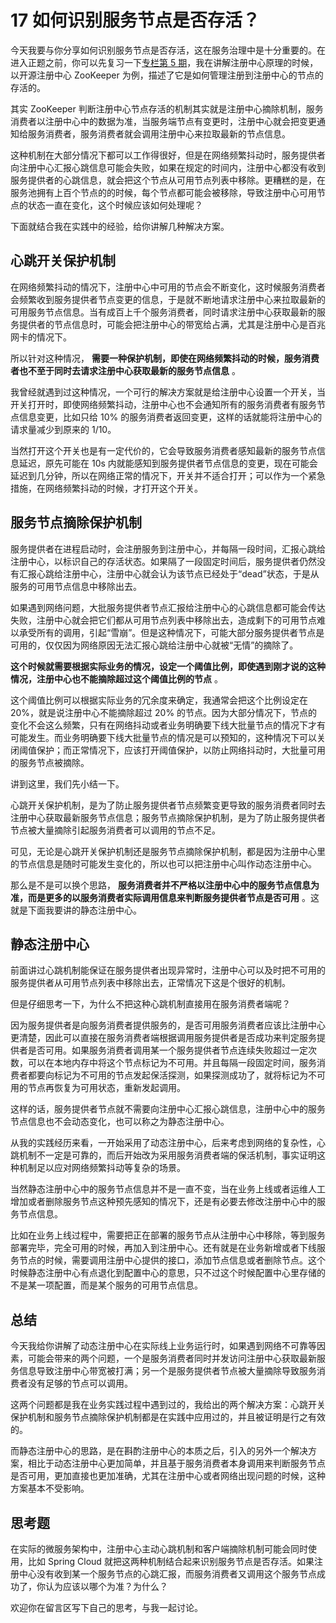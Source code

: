 17 如何识别服务节点是否存活？
================

今天我要与你分享如何识别服务节点是否存活，这在服务治理中是十分重要的。在进入正题之前，你可以先复习一下[专栏第 5 期](http://time.geekbang.org/column/article/14603)，我在讲解注册中心原理的时候，以开源注册中心 ZooKeeper 为例，描述了它是如何管理注册到注册中心的节点的存活的。

其实 ZooKeeper 判断注册中心节点存活的机制其实就是注册中心摘除机制，服务消费者以注册中心中的数据为准，当服务端节点有变更时，注册中心就会把变更通知给服务消费者，服务消费者就会调用注册中心来拉取最新的节点信息。

这种机制在大部分情况下都可以工作得很好，但是在网络频繁抖动时，服务提供者向注册中心汇报心跳信息可能会失败，如果在规定的时间内，注册中心都没有收到服务提供者的心跳信息，就会把这个节点从可用节点列表中移除。更糟糕的是，在服务池拥有上百个节点的的时候，每个节点都可能会被移除，导致注册中心可用节点的状态一直在变化，这个时候应该如何处理呢？

下面就结合我在实践中的经验，给你讲解几种解决方案。

心跳开关保护机制
--------

在网络频繁抖动的情况下，注册中心中可用的节点会不断变化，这时候服务消费者会频繁收到服务提供者节点变更的信息，于是就不断地请求注册中心来拉取最新的可用服务节点信息。当有成百上千个服务消费者，同时请求注册中心获取最新的服务提供者的节点信息时，可能会把注册中心的带宽给占满，尤其是注册中心是百兆网卡的情况下。

所以针对这种情况，  **需要一种保护机制，即使在网络频繁抖动的时候，服务消费者也不至于同时去请求注册中心获取最新的服务节点信息** 。

我曾经就遇到过这种情况，一个可行的解决方案就是给注册中心设置一个开关，当开关打开时，即使网络频繁抖动，注册中心也不会通知所有的服务消费者有服务节点信息变更，比如只给 10% 的服务消费者返回变更，这样的话就能将注册中心的请求量减少到原来的 1/10。

当然打开这个开关也是有一定代价的，它会导致服务消费者感知最新的服务节点信息延迟，原先可能在 10s 内就能感知到服务提供者节点信息的变更，现在可能会延迟到几分钟，所以在网络正常的情况下，开关并不适合打开；可以作为一个紧急措施，在网络频繁抖动的时候，才打开这个开关。

服务节点摘除保护机制
----------

服务提供者在进程启动时，会注册服务到注册中心，并每隔一段时间，汇报心跳给注册中心，以标识自己的存活状态。如果隔了一段固定时间后，服务提供者仍然没有汇报心跳给注册中心，注册中心就会认为该节点已经处于“dead”状态，于是从服务的可用节点信息中移除出去。

如果遇到网络问题，大批服务提供者节点汇报给注册中心的心跳信息都可能会传达失败，注册中心就会把它们都从可用节点列表中移除出去，造成剩下的可用节点难以承受所有的调用，引起“雪崩”。但是这种情况下，可能大部分服务提供者节点是可用的，仅仅因为网络原因无法汇报心跳给注册中心就被“无情”的摘除了。

 **这个时候就需要根据实际业务的情况，设定一个阈值比例，即使遇到刚才说的这种情况，注册中心也不能摘除超过这个阈值比例的节点** 。

这个阈值比例可以根据实际业务的冗余度来确定，我通常会把这个比例设定在 20%，就是说注册中心不能摘除超过 20% 的节点。因为大部分情况下，节点的变化不会这么频繁，只有在网络抖动或者业务明确要下线大批量节点的情况下才有可能发生。而业务明确要下线大批量节点的情况是可以预知的，这种情况下可以关闭阈值保护；而正常情况下，应该打开阈值保护，以防止网络抖动时，大批量可用的服务节点被摘除。

讲到这里，我们先小结一下。

心跳开关保护机制，是为了防止服务提供者节点频繁变更导致的服务消费者同时去注册中心获取最新服务节点信息；服务节点摘除保护机制，是为了防止服务提供者节点被大量摘除引起服务消费者可以调用的节点不足。

可见，无论是心跳开关保护机制还是服务节点摘除保护机制，都是因为注册中心里的节点信息是随时可能发生变化的，所以也可以把注册中心叫作动态注册中心。

那么是不是可以换个思路，  **服务消费者并不严格以注册中心中的服务节点信息为准，而是更多的以服务消费者实际调用信息来判断服务提供者节点是否可用** 。这就是下面我要讲的静态注册中心。

静态注册中心
------

前面讲过心跳机制能保证在服务提供者出现异常时，注册中心可以及时把不可用的服务提供者从可用节点列表中移除出去，正常情况下这是个很好的机制。

但是仔细思考一下，为什么不把这种心跳机制直接用在服务消费者端呢？

因为服务提供者是向服务消费者提供服务的，是否可用服务消费者应该比注册中心更清楚，因此可以直接在服务消费者端根据调用服务提供者是否成功来判定服务提供者是否可用。如果服务消费者调用某一个服务提供者节点连续失败超过一定次数，可以在本地内存中将这个节点标记为不可用。并且每隔一段固定时间，服务消费者都要向标记为不可用的节点发起保活探测，如果探测成功了，就将标记为不可用的节点再恢复为可用状态，重新发起调用。

这样的话，服务提供者节点就不需要向注册中心汇报心跳信息，注册中心中的服务节点信息也不会动态变化，也可以称之为静态注册中心。

从我的实践经历来看，一开始采用了动态注册中心，后来考虑到网络的复杂性，心跳机制不一定是可靠的，而后开始改为采用服务消费者端的保活机制，事实证明这种机制足以应对网络频繁抖动等复杂的场景。

当然静态注册中心中的服务节点信息并不是一直不变，当在业务上线或者运维人工增加或者删除服务节点这种预先感知的情况下，还是有必要去修改注册中心中的服务节点信息。

比如在业务上线过程中，需要把正在部署的服务节点从注册中心中移除，等到服务部署完毕，完全可用的时候，再加入到注册中心。还有就是在业务新增或者下线服务节点的时候，需要调用注册中心提供的接口，添加节点信息或者删除节点。这个时候静态注册中心有点退化到配置中心的意思，只不过这个时候配置中心里存储的不是某一项配置，而是某个服务的可用节点信息。

总结
---

今天我给你讲解了动态注册中心在实际线上业务运行时，如果遇到网络不可靠等因素，可能会带来的两个问题，一个是服务消费者同时并发访问注册中心获取最新服务信息导致注册中心带宽被打满；另一个是服务提供者节点被大量摘除导致服务消费者没有足够的节点可以调用。

这两个问题都是我在业务实践过程中遇到过的，我给出的两个解决方案：心跳开关保护机制和服务节点摘除保护机制都是在实践中应用过的，并且被证明是行之有效的。

而静态注册中心的思路，是在斟酌注册中心的本质之后，引入的另外一个解决方案，相比于动态注册中心更加简单，并且基于服务消费者本身调用来判断服务节点是否可用，更加直接也更加准确，尤其在注册中心或者网络出现问题的时候，这种方案基本不受影响。

思考题
---

在实际的微服务架构中，注册中心主动心跳机制和客户端摘除机制可能会同时使用，比如 Spring Cloud 就把这两种机制结合起来识别服务节点是否存活。如果注册中心没有收到某一个服务节点的心跳汇报，而服务消费者又调用这个服务节点成功了，你认为应该以哪个为准？为什么？

欢迎你在留言区写下自己的思考，与我一起讨论。
